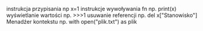 instrukcja przypisania np x=1
instrukcje wywoływania fn np. print(x)
wyświetlanie wartości np. >>>1
usuwanie referencji np. del x["Stanowisko"]
Menadźer kontekstu np. with open("plik.txt") as plik
